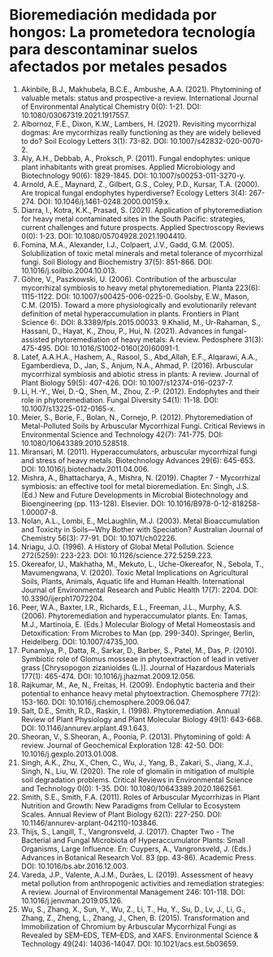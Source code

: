 # Bioremediación medidada por hongos: La prometedora tecnología para descontaminar suelos afectados por metales pesados

1. Akinbile, B.J., Makhubela, B.C.E., Ambushe, A.A. (2021). Phytomining of valuable metals: status and prospective-a review. International Journal of Environmental Analytical Chemistry 0(0): 1-21. DOI: 10.1080/03067319.2021.1917557.
2. Albornoz, F.E., Dixon, K.W., Lambers, H. (2021). Revisiting mycorrhizal dogmas: Are mycorrhizas really functioning as they are widely believed to do? Soil Ecology Letters 3(1): 73-82. DOI: 10.1007/s42832-020-0070-2.
3. Aly, A.H., Debbab, A., Proksch, P. (2011). Fungal endophytes: unique plant inhabitants with great promises. Applied Microbiology and Biotechnology 90(6): 1829-1845. DOI: 10.1007/s00253-011-3270-y.
4. Arnold, A.E., Maynard, Z., Gilbert, G.S., Coley, P.D., Kursar, T.A. (2000). Are tropical fungal endophytes hyperdiverse? Ecology Letters 3(4): 267-274. DOI: 10.1046/j.1461-0248.2000.00159.x.
5. Diarra, I., Kotra, K.K., Prasad, S. (2021). Application of phytoremediation for heavy metal contaminated sites in the South Pacific: strategies, current challenges and future prospects. Applied Spectroscopy Reviews 0(0): 1-23. DOI: 10.1080/05704928.2021.1904410.
6. Fomina, M.A., Alexander, I.J., Colpaert, J.V., Gadd, G.M. (2005). Solubilization of toxic metal minerals and metal tolerance of mycorrhizal fungi. Soil Biology and Biochemistry 37(5): 851-866. DOI: 10.1016/j.soilbio.2004.10.013.
7. Göhre, V., Paszkowski, U. (2006). Contribution of the arbuscular mycorrhizal symbiosis to heavy metal phytoremediation. Planta 223(6): 1115-1122. DOI: 10.1007/s00425-006-0225-0.
Goolsby, E.W., Mason, C.M. (2015). Toward a more physiologically and evolutionarily relevant definition of metal hyperaccumulation in plants. Frontiers in Plant Science 6:. DOI: 8.3389/fpls.2015.00033.
9.Khalid, M., Ur-Rahaman, S., Hassani, D., Hayat, K., Zhou, P., Hui, N. (2021). Advances in fungal-assisted phytoremediation of heavy metals: A review. Pedosphere 31(3): 475-495. DOI: 10.1016/S1002-0160(20)60091-1.
10. Latef, A.A.H.A., Hashem, A., Rasool, S., Abd_Allah, E.F., Alqarawi, A.A., Egamberdieva, D., Jan, S., Anjum, N.A., Ahmad, P. (2016). Arbuscular mycorrhizal symbiosis and abiotic stress in plants: A review. Journal of Plant Biology 59(5): 407-426. DOI: 10.1007/s12374-016-0237-7.
11. Li, H.-Y., Wei, D.-Q., Shen, M., Zhou, Z.-P. (2012). Endophytes and their role in phytoremediation. Fungal Diversity 54(1): 11-18. DOI: 10.1007/s13225-012-0165-x.
12. Meier, S., Borie, F., Bolan, N., Cornejo, P. (2012). Phytoremediation of Metal-Polluted Soils by Arbuscular Mycorrhizal Fungi. Critical Reviews in Environmental Science and Technology 42(7): 741-775. DOI: 10.1080/10643389.2010.528518.
13. Miransari, M. (2011). Hyperaccumulators, arbuscular mycorrhizal fungi and stress of heavy metals. Biotechnology Advances 29(6): 645-653. DOI: 10.1016/j.biotechadv.2011.04.006.
14. Mishra, A., Bhattacharya, A., Mishra, N. (2019). Chapter 7 - Mycorrhizal symbiosis: an effective tool for metal bioremediation. En: Singh, J.S. (Ed.) New and Future Developments in Microbial Biotechnology and Bioengineering (pp. 113-128). Elsevier. DOI: 10.1016/B978-0-12-818258-1.00007-8.
15. Nolan, A.L., Lombi, E., McLaughlin, M.J. (2003). Metal Bioaccumulation and Toxicity in Soils—Why Bother with Speciation? Australian Journal of Chemistry 56(3): 77-91. DOI: 10.1071/ch02226.
16. Nriagu, J.O. (1996). A History of Global Metal Pollution. Science 272(5259): 223-223. DOI: 10.1126/science.272.5259.223.
17. Okereafor, U., Makhatha, M., Mekuto, L., Uche-Okereafor, N., Sebola, T., Mavumengwana, V. (2020). Toxic Metal Implications on Agricultural Soils, Plants, Animals, Aquatic life and Human Health. International Journal of Environmental Research and Public Health 17(7): 2204. DOI: 10.3390/ijerph17072204.
18. Peer, W.A., Baxter, I.R., Richards, E.L., Freeman, J.L., Murphy, A.S. (2006). Phytoremediation and hyperaccumulator plants. En: Tamas, M.J., Martinoia, E. (Eds.) Molecular Biology of Metal Homeostasis and Detoxification: From Microbes to Man (pp. 299-340). Springer, Berlin, Heidelberg. DOI: 10.1007/4735_100.
19. Punamiya, P., Datta, R., Sarkar, D., Barber, S., Patel, M., Das, P. (2010). Symbiotic role of Glomus mosseae in phytoextraction of lead in vetiver grass [Chrysopogon zizanioides (L.)]. Journal of Hazardous Materials 177(1): 465-474. DOI: 10.1016/j.jhazmat.2009.12.056.
20. Rajkumar, M., Ae, N., Freitas, H. (2009). Endophytic bacteria and their potential to enhance heavy metal phytoextraction. Chemosphere 77(2): 153-160. DOI: 10.1016/j.chemosphere.2009.06.047.
21. Salt, D.E., Smith, R.D., Raskin, I. (1998). Phytoremediation. Annual Review of Plant Physiology and Plant Molecular Biology 49(1): 643-668. DOI: 10.1146/annurev.arplant.49.1.643.
22. Sheoran, V., S.Sheoran, A., Poonia, P. (2013). Phytomining of gold: A review. Journal of Geochemical Exploration 128: 42-50. DOI: 10.1016/j.gexplo.2013.01.008.
23. Singh, A.K., Zhu, X., Chen, C., Wu, J., Yang, B., Zakari, S., Jiang, X.J., Singh, N., Liu, W. (2020). The role of glomalin in mitigation of multiple soil degradation problems. Critical Reviews in Environmental Science and Technology 0(0): 1-35. DOI: 10.1080/10643389.2020.1862561.
24. Smith, S.E., Smith, F.A. (2011). Roles of Arbuscular Mycorrhizas in Plant Nutrition and Growth: New Paradigms from Cellular to Ecosystem Scales. Annual Review of Plant Biology 62(1): 227-250. DOI: 10.1146/annurev-arplant-042110-103846.
25. Thijs, S., Langill, T., Vangronsveld, J. (2017). Chapter Two - The Bacterial and Fungal Microbiota of Hyperaccumulator Plants: Small Organisms, Large Influence. En: Cuypers, A., Vangronsveld, J. (Eds.) Advances in Botanical Research Vol. 83 (pp. 43-86). Academic Press. DOI: 10.1016/bs.abr.2016.12.003.
26. Vareda, J.P., Valente, A.J.M., Durães, L. (2019). Assessment of heavy metal pollution from anthropogenic activities and remediation strategies: A review. Journal of Environmental Management 246: 101-118. DOI: 10.1016/j.jenvman.2019.05.126.
27. Wu, S., Zhang, X., Sun, Y., Wu, Z., Li, T., Hu, Y., Su, D., Lv, J., Li, G., Zhang, Z., Zheng, L., Zhang, J., Chen, B. (2015). Transformation and Immobilization of Chromium by Arbuscular Mycorrhizal Fungi as Revealed by SEM–EDS, TEM–EDS, and XAFS. Environmental Science & Technology 49(24): 14036-14047. DOI: 10.1021/acs.est.5b03659.
